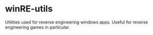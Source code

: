 # winRE-utils
Utilities used for reverse engineering windows apps. Useful for reverse engineering games in particular. 
